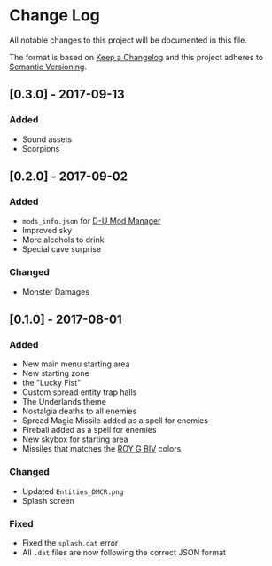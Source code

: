 # Change Log
All notable changes to this project will be documented in this file.

The format is based on [Keep a Changelog](http://keepachangelog.com/)
and this project adheres to [Semantic Versioning](http://semver.org/).

## [0.3.0] - 2017-09-13
### Added
- Sound assets
- Scorpions

## [0.2.0] - 2017-09-02
### Added
- `mods_info.json` for [D-U Mod Manager](https://github.com/Council-of-the-Delverers/Delver-Unlimited/wiki/Mod-Manager)
- Improved sky
- More alcohols to drink
- Special cave surprise

### Changed
- Monster Damages

## [0.1.0] - 2017-08-01
### Added
- New main menu starting area
- New starting zone
- the "Lucky Fist"
- Custom spread entity trap halls
- The Underlands theme
- Nostalgia deaths to all enemies
- Spread Magic Missile added as a spell for enemies
- Fireball added as a spell for enemies
- New skybox for starting area
- Missiles that matches the [ROY G BIV](https://en.wikipedia.org/wiki/ROYGBIV) colors

### Changed
- Updated `Entities_DMCR.png`
- Splash screen

### Fixed
- Fixed the `splash.dat` error
- All `.dat` files are now following the correct JSON format
